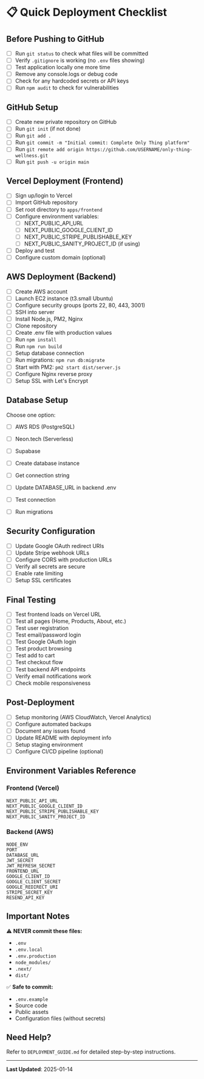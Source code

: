 # 📋 Quick Deployment Checklist

## Before Pushing to GitHub

- [ ] Run `git status` to check what files will be committed
- [ ] Verify `.gitignore` is working (no `.env` files showing)
- [ ] Test application locally one more time
- [ ] Remove any console.logs or debug code
- [ ] Check for any hardcoded secrets or API keys
- [ ] Run `npm audit` to check for vulnerabilities

## GitHub Setup

- [ ] Create new private repository on GitHub
- [ ] Run `git init` (if not done)
- [ ] Run `git add .`
- [ ] Run `git commit -m "Initial commit: Complete Only Thing platform"`
- [ ] Run `git remote add origin https://github.com/USERNAME/only-thing-wellness.git`
- [ ] Run `git push -u origin main`

## Vercel Deployment (Frontend)

- [ ] Sign up/login to Vercel
- [ ] Import GitHub repository
- [ ] Set root directory to `apps/frontend`
- [ ] Configure environment variables:
  - [ ] NEXT_PUBLIC_API_URL
  - [ ] NEXT_PUBLIC_GOOGLE_CLIENT_ID
  - [ ] NEXT_PUBLIC_STRIPE_PUBLISHABLE_KEY
  - [ ] NEXT_PUBLIC_SANITY_PROJECT_ID (if using)
- [ ] Deploy and test
- [ ] Configure custom domain (optional)

## AWS Deployment (Backend)

- [ ] Create AWS account
- [ ] Launch EC2 instance (t3.small Ubuntu)
- [ ] Configure security groups (ports 22, 80, 443, 3001)
- [ ] SSH into server
- [ ] Install Node.js, PM2, Nginx
- [ ] Clone repository
- [ ] Create .env file with production values
- [ ] Run `npm install`
- [ ] Run `npm run build`
- [ ] Setup database connection
- [ ] Run migrations: `npm run db:migrate`
- [ ] Start with PM2: `pm2 start dist/server.js`
- [ ] Configure Nginx reverse proxy
- [ ] Setup SSL with Let's Encrypt

## Database Setup

Choose one option:
- [ ] AWS RDS (PostgreSQL)
- [ ] Neon.tech (Serverless)
- [ ] Supabase

- [ ] Create database instance
- [ ] Get connection string
- [ ] Update DATABASE_URL in backend .env
- [ ] Test connection
- [ ] Run migrations

## Security Configuration

- [ ] Update Google OAuth redirect URIs
- [ ] Update Stripe webhook URLs
- [ ] Configure CORS with production URLs
- [ ] Verify all secrets are secure
- [ ] Enable rate limiting
- [ ] Setup SSL certificates

## Final Testing

- [ ] Test frontend loads on Vercel URL
- [ ] Test all pages (Home, Products, About, etc.)
- [ ] Test user registration
- [ ] Test email/password login
- [ ] Test Google OAuth login
- [ ] Test product browsing
- [ ] Test add to cart
- [ ] Test checkout flow
- [ ] Test backend API endpoints
- [ ] Verify email notifications work
- [ ] Check mobile responsiveness

## Post-Deployment

- [ ] Setup monitoring (AWS CloudWatch, Vercel Analytics)
- [ ] Configure automated backups
- [ ] Document any issues found
- [ ] Update README with deployment info
- [ ] Setup staging environment
- [ ] Configure CI/CD pipeline (optional)

## Environment Variables Reference

### Frontend (Vercel)
```
NEXT_PUBLIC_API_URL
NEXT_PUBLIC_GOOGLE_CLIENT_ID
NEXT_PUBLIC_STRIPE_PUBLISHABLE_KEY
NEXT_PUBLIC_SANITY_PROJECT_ID
```

### Backend (AWS)
```
NODE_ENV
PORT
DATABASE_URL
JWT_SECRET
JWT_REFRESH_SECRET
FRONTEND_URL
GOOGLE_CLIENT_ID
GOOGLE_CLIENT_SECRET
GOOGLE_REDIRECT_URI
STRIPE_SECRET_KEY
RESEND_API_KEY
```

## Important Notes

⚠️ **NEVER commit these files:**
- `.env`
- `.env.local`
- `.env.production`
- `node_modules/`
- `.next/`
- `dist/`

✅ **Safe to commit:**
- `.env.example`
- Source code
- Public assets
- Configuration files (without secrets)

## Need Help?

Refer to `DEPLOYMENT_GUIDE.md` for detailed step-by-step instructions.

---

**Last Updated**: 2025-01-14
